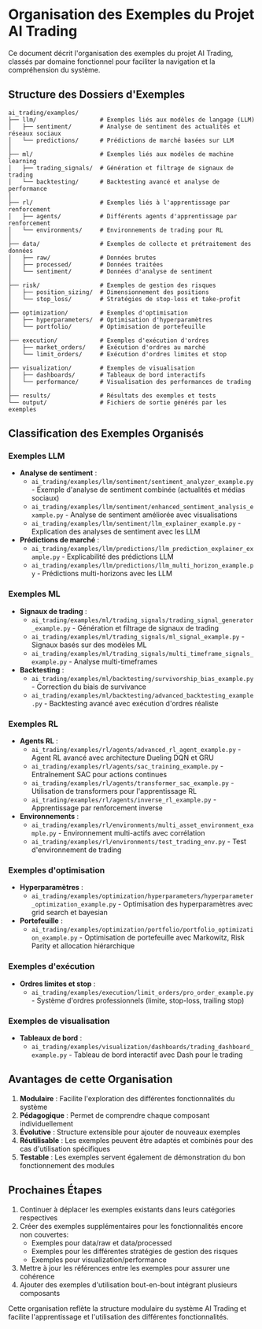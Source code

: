# Organisation des Exemples du Projet AI Trading

Ce document décrit l'organisation des exemples du projet AI Trading, classés par domaine fonctionnel pour faciliter la navigation et la compréhension du système.

## Structure des Dossiers d'Exemples

```
ai_trading/examples/
├── llm/                  # Exemples liés aux modèles de langage (LLM)
│   ├── sentiment/        # Analyse de sentiment des actualités et réseaux sociaux
│   └── predictions/      # Prédictions de marché basées sur LLM
│
├── ml/                   # Exemples liés aux modèles de machine learning
│   ├── trading_signals/  # Génération et filtrage de signaux de trading
│   └── backtesting/      # Backtesting avancé et analyse de performance
│
├── rl/                   # Exemples liés à l'apprentissage par renforcement
│   ├── agents/           # Différents agents d'apprentissage par renforcement
│   └── environments/     # Environnements de trading pour RL
│
├── data/                 # Exemples de collecte et prétraitement des données
│   ├── raw/              # Données brutes
│   ├── processed/        # Données traitées
│   └── sentiment/        # Données d'analyse de sentiment
│
├── risk/                 # Exemples de gestion des risques
│   ├── position_sizing/  # Dimensionnement des positions
│   └── stop_loss/        # Stratégies de stop-loss et take-profit
│
├── optimization/         # Exemples d'optimisation
│   ├── hyperparameters/  # Optimisation d'hyperparamètres
│   └── portfolio/        # Optimisation de portefeuille
│
├── execution/            # Exemples d'exécution d'ordres
│   ├── market_orders/    # Exécution d'ordres au marché
│   └── limit_orders/     # Exécution d'ordres limites et stop
│
├── visualization/        # Exemples de visualisation
│   ├── dashboards/       # Tableaux de bord interactifs
│   └── performance/      # Visualisation des performances de trading
│
├── results/              # Résultats des exemples et tests
└── output/               # Fichiers de sortie générés par les exemples
```

## Classification des Exemples Organisés

### Exemples LLM
- **Analyse de sentiment** :
   - `ai_trading/examples/llm/sentiment/sentiment_analyzer_example.py` - Exemple d'analyse de sentiment combinée (actualités et médias sociaux)
   - `ai_trading/examples/llm/sentiment/enhanced_sentiment_analysis_example.py` - Analyse de sentiment améliorée avec visualisations
   - `ai_trading/examples/llm/sentiment/llm_explainer_example.py` - Explication des analyses de sentiment avec les LLM
- **Prédictions de marché** :
   - `ai_trading/examples/llm/predictions/llm_prediction_explainer_example.py` - Explicabilité des prédictions LLM
   - `ai_trading/examples/llm/predictions/llm_multi_horizon_example.py` - Prédictions multi-horizons avec les LLM

### Exemples ML
- **Signaux de trading** :
   - `ai_trading/examples/ml/trading_signals/trading_signal_generator_example.py` - Génération et filtrage de signaux de trading
   - `ai_trading/examples/ml/trading_signals/ml_signal_example.py` - Signaux basés sur des modèles ML
   - `ai_trading/examples/ml/trading_signals/multi_timeframe_signals_example.py` - Analyse multi-timeframes
- **Backtesting** :
   - `ai_trading/examples/ml/backtesting/survivorship_bias_example.py` - Correction du biais de survivance
   - `ai_trading/examples/ml/backtesting/advanced_backtesting_example.py` - Backtesting avancé avec exécution d'ordres réaliste

### Exemples RL
- **Agents RL** :
   - `ai_trading/examples/rl/agents/advanced_rl_agent_example.py` - Agent RL avancé avec architecture Dueling DQN et GRU
   - `ai_trading/examples/rl/agents/sac_training_example.py` - Entraînement SAC pour actions continues
   - `ai_trading/examples/rl/agents/transformer_sac_example.py` - Utilisation de transformers pour l'apprentissage RL
   - `ai_trading/examples/rl/agents/inverse_rl_example.py` - Apprentissage par renforcement inverse
- **Environnements** :
   - `ai_trading/examples/rl/environments/multi_asset_environment_example.py` - Environnement multi-actifs avec corrélation
   - `ai_trading/examples/rl/environments/test_trading_env.py` - Test d'environnement de trading

### Exemples d'optimisation
- **Hyperparamètres** :
   - `ai_trading/examples/optimization/hyperparameters/hyperparameter_optimization_example.py` - Optimisation des hyperparamètres avec grid search et bayesian
- **Portefeuille** :
   - `ai_trading/examples/optimization/portfolio/portfolio_optimization_example.py` - Optimisation de portefeuille avec Markowitz, Risk Parity et allocation hiérarchique

### Exemples d'exécution
- **Ordres limites et stop** :
   - `ai_trading/examples/execution/limit_orders/pro_order_example.py` - Système d'ordres professionnels (limite, stop-loss, trailing stop)

### Exemples de visualisation
- **Tableaux de bord** :
   - `ai_trading/examples/visualization/dashboards/trading_dashboard_example.py` - Tableau de bord interactif avec Dash pour le trading

## Avantages de cette Organisation

1. **Modulaire** : Facilite l'exploration des différentes fonctionnalités du système
2. **Pédagogique** : Permet de comprendre chaque composant individuellement
3. **Évolutive** : Structure extensible pour ajouter de nouveaux exemples
4. **Réutilisable** : Les exemples peuvent être adaptés et combinés pour des cas d'utilisation spécifiques
5. **Testable** : Les exemples servent également de démonstration du bon fonctionnement des modules

## Prochaines Étapes

1. Continuer à déplacer les exemples existants dans leurs catégories respectives
2. Créer des exemples supplémentaires pour les fonctionnalités encore non couvertes:
   - Exemples pour data/raw et data/processed
   - Exemples pour les différentes stratégies de gestion des risques
   - Exemples pour visualization/performance
3. Mettre à jour les références entre les exemples pour assurer une cohérence
4. Ajouter des exemples d'utilisation bout-en-bout intégrant plusieurs composants

Cette organisation reflète la structure modulaire du système AI Trading et facilite l'apprentissage et l'utilisation des différentes fonctionnalités. 